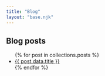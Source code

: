 ```yaml
---
title: "Blog"
layout: "base.njk"
---
```


## Blog posts
<ul>
{% for post in collections.posts %}
<li><a href="{{ post.url }}">{{ post.data.title }}</a></li>
{% endfor %}
</ul>